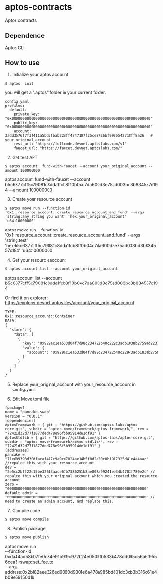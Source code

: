 # aptos-contracts
Aptos contracts

## Dependence
Aptos CLI

## How to use

1. Initialize your aptos account
```shell
$ aptos  init
```
you will get a ".aptos" folder in your current folder.
```shell
config.yaml
profiles:
  default:
    private_key: "0x0000000000000000000000000000000000000000000000000000000000000000"
    public_key: "0x0000000000000000000000000000000000000000000000000000000000000000"
    account: 3add3576f7f3f411a5bd5fbab22dff4747107f25ce8726bf9926542718ff8a26   # your_original_account
    rest_url: "https://fullnode.devnet.aptoslabs.com/v1"
    faucet_url: "https://faucet.devnet.aptoslabs.com/"
```
2. Get test APT
```shell
$ aptos account  fund-with-faucet --account your_original_account --amount 100000000
```
aptos account  fund-with-faucet --account b5c6377cff5c79081c8dda1fcb8f10b04c7da600d3e75ad003bd3b834557c194 --amount 100000000

3. Create your resource account
```shell
$ aptos move run --function-id '0x1::resource_account::create_resource_account_and_fund' --args 'string:any string you want' 'hex:your_original_account' 'u64:10000000'
```
aptos  move run --function-id '0x1::resource_account::create_resource_account_and_fund' --args 'string:test' 'hex:b5c6377cff5c79081c8dda1fcb8f10b04c7da600d3e75ad003bd3b834557c194' 'u64:10000000'

4. Get your resourc eaccount 
```shell
$ aptos account list --account your_original_account
```
aptos account list --account b5c6377cff5c79081c8dda1fcb8f10b04c7da600d3e75ad003bd3b834557c194

Or find it on explorer: https://explorer.devnet.aptos.dev/account/your_original_account

```txt
TYPE:
0x1::resource_account::Container
DATA:
{
  "store": {
    "data": [
      {
        "key": "0x929ac1ea533d04f7d98c234722b40c229c3adb1838b27590d2237261c8d52b68",
        "value": {
          "account": "0x929ac1ea533d04f7d98c234722b40c229c3adb1838b27590d2237261c8d52b68"  # your_resource_account
        }
      }
    ]
  }
}
```
5. Replace your_original_account with your_resource_account in config.yaml


6. Edit Move.toml file

  ```shell
[package]
name = "pancake-swap"
version = "0.0.1"
[dependencies]
AptosFramework = { git = "https://github.com/aptos-labs/aptos-core.git", subdir = "aptos-move/framework/aptos-framework/", rev = "72421d32d77f1877ded478e96f5b95914de1df91" }
AptosStdlib = { git = "https://github.com/aptos-labs/aptos-core.git", subdir = "aptos-move/framework/aptos-stdlib/", rev = "72421d32d77f1877ded478e96f5b95914de1df91" }
[addresses]
pancake = "71e609393d30dfacaf477c9a9cd7824ae14b5f8d2a20c0b1917325d41e4a4aac" //repalce this with your_resource_account 
dev = "2e5cc2bff22d15be32613aace67b7386251b8ae808a99241ee34b4703f780e2c" // repalce this with your_original_account which you created the resource account 
zero = "0000000000000000000000000000000000000000000000000000000000000000"
default_admin = "0000000000000000000000000000000000000000000000000000000000000000" // need to create an admin account, and replace this.
``` 
7. Compile code
```shell
$ aptos move compile
```

8. Publish package
```shell
$ aptos move publish
```

aptos move run \
--function-id 0xda44ad58b07fe0c84e91b9f9c972b24e0509fb533b478dd065c56a6f9556cea3::swap::set_fee_to \
--args address:0x2b182aee326ed9060d9301e6a478a985bd801dc3cb3b316c61e4b09e59150d1b

